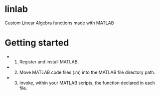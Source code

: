 # linlab

Custom Linear Algebra functions made with MATLAB

# Getting started

* 1. Register and install MATLAB.
* 2. Move MATLAB code files (.m) into the MATLAB file directory path.
* 3. Invoke, within your MATLAB scripts, the function declared in each file.
